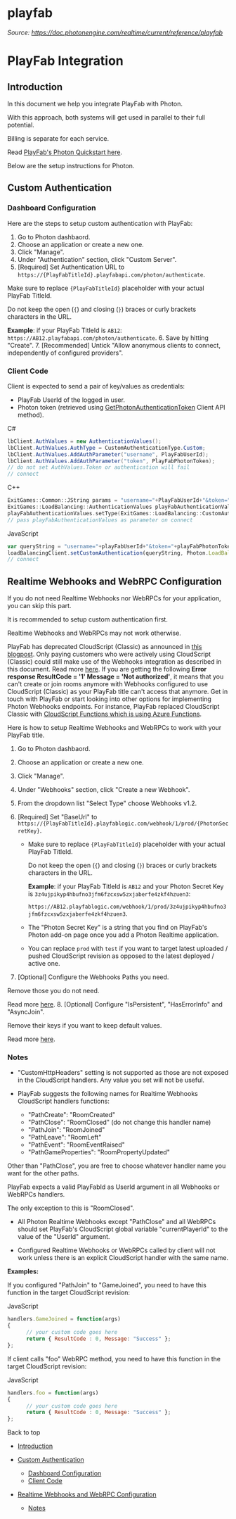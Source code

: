 # playfab

_Source: https://doc.photonengine.com/realtime/current/reference/playfab_

# PlayFab Integration

## Introduction

In this document we help you integrate PlayFab with Photon.

With this approach, both systems will get used in parallel to their full potential.

Billing is separate for each service.

Read [PlayFab's Photon Quickstart here](https://docs.microsoft.com/en-us/gaming/playfab/sdks/photon/quickstart).

Below are the setup instructions for Photon.

## Custom Authentication

### Dashboard Configuration

Here are the steps to setup custom authentication with PlayFab:

1. Go to Photon dashbaord.
2. Choose an application or create a new one.
3. Click "Manage".
4. Under "Authentication" section, click "Custom Server".
5. \[Required\] Set Authentication URL to `https://{PlayFabTitleId}.playfabapi.com/photon/authenticate`.


Make sure to replace `{PlayFabTitleId}` placeholder with your actual PlayFab TitleId.


Do not keep the open (`{`) and closing (`}`) braces or curly brackets characters in the URL.

**Example**: if your PlayFab TitleId is `AB12`: `https://AB12.playfabapi.com/photon/authenticate`.
6. Save by hitting "Create".
7. \[Recommended\] Untick "Allow anonymous clients to connect, independently of configured providers".

### Client Code

Client is expected to send a pair of key/values as credentials:

- PlayFab UserId of the logged in user.
- Photon token (retrieved using [GetPhotonAuthenticationToken](https://learn.microsoft.com/en-us/rest/api/playfab/client/authentication/get-photon-authentication-token?view=playfab-rest) Client API method).

C#

```csharp
lbClient.AuthValues = new AuthenticationValues();
lbClient.AuthValues.AuthType = CustomAuthenticationType.Custom;
lbClient.AuthValues.AddAuthParameter("username", PlayFabUserId);
lbClient.AuthValues.AddAuthParameter("token", PlayFabPhotonToken);
// do not set AuthValues.Token or authentication will fail
// connect

```

C++

```cpp
ExitGames::Common::JString params = "username="+PlayFabUserId+"&token="+PlayFabPhotonToken;
ExitGames::LoadBalancing::AuthenticationValues playFabAuthenticationValues;
playFabAuthenticationValues.setType(ExitGames::LoadBalancing::CustomAuthenticationType::CUSTOM).setParameters(params);
// pass playFabAuthenticationValues as parameter on connect

```

JavaScript

```javascript
var queryString = "username="+playFabUserId+"&token="+playFabPhotonToken;
loadBalancingClient.setCustomAuthentication(queryString, Photon.LoadBalancing.Constants.CustomAuthenticationType.Custom);
// connect

```

## Realtime Webhooks and WebRPC Configuration

If you do not need Realtime Webhooks nor WebRPCs for your application, you can skip this part.

It is recommended to setup custom authentication first.

Realtime Webhooks and WebRPCs may not work otherwise.

PlayFab has deprecated CloudScript (Classic) as announced in [this blogpost](https://blog.playfab.com/index.php/blog/announcing-cloudscript-using-azure-functions-is-now-ga).
Only paying customers who were actively using CloudScript (Classic) could still make use of the Webhooks integration as described in this document.
Read more [here](https://community.playfab.com/answers/57746/view.html).
If you are getting the following **Error response ResultCode = '1' Message = 'Not authorized'**, it means that you can't create or join rooms anymore with Webhooks configured to use CloudScript (Classic) as your PlayFab title can't access that anymore.
Get in touch with PlayFab or start looking into other options for implementing Photon Webhooks endpoints.
For instance, PlayFab replaced CloudScript Classic with [CloudScript Functions which is using Azure Functions](https://docs.microsoft.com/en-us/gaming/playfab/features/automation/cloudscript-af).

Here is how to setup Realtime Webhooks and WebRPCs to work with your PlayFab title.

1. Go to Photon dashbaord.
2. Choose an application or create a new one.
3. Click "Manage".
4. Under "Webhooks" section, click "Create a new Webhook".
5. From the dropdown list "Select Type" choose Webhooks v1.2.
6. \[Required\] Set "BaseUrl" to `https://{PlayFabTitleId}.playfablogic.com/webhook/1/prod/{PhotonSecretKey}`.

   - Make sure to replace `{PlayFabTitleId}` placeholder with your actual PlayFab TitleId.


     Do not keep the open (`{`) and closing (`}`) braces or curly brackets characters in the URL.

     **Example**: if your PlayFab TitleId is `AB12` and your Photon Secret Key is `3z4ujpikyp4hbufno3jfm6fzcxsw5zxjaberfe4zkf4hzuen3`:

     `https://AB12.playfablogic.com/webhook/1/prod/3z4ujpikyp4hbufno3jfm6fzcxsw5zxjaberfe4zkf4hzuen3`.
   - The "Photon Secret Key" is a string that you find on PlayFab's Photon add-on page once you add a Photon Realtime application.
   - You can replace `prod` with `test` if you want to target latest uploaded / pushed CloudScript revision as opposed to the latest deployed / active one.
7. \[Optional\] Configure the Webhooks Paths you need.


Remove those you do not need.


Read more [here](/realtime/current/gameplay/web-extensions/webhooks#paths).
8. \[Optional\] Configure "IsPersistent", "HasErrorInfo" and "AsyncJoin".


Remove their keys if you want to keep default values.


Read more [here](/realtime/current/gameplay/web-extensions/webhooks#options).

### Notes

- "CustomHttpHeaders" setting is not supported as those are not exposed in the CloudScript handlers. Any value you set will not be useful.

- PlayFab suggests the following names for Realtime Webhooks CloudScript handlers functions:


  - "PathCreate": "RoomCreated"
  - "PathClose": "RoomClosed" (do not change this handler name)
  - "PathJoin": "RoomJoined"
  - "PathLeave": "RoomLeft"
  - "PathEvent": "RoomEventRaised"
  - "PathGameProperties": "RoomPropertyUpdated"

Other than "PathClose", you are free to choose whatever handler name you want for the other paths.

PlayFab expects a valid PlayFabId as UserId argument in all Webhooks or WebRPCs handlers.

The only exception to this is "RoomClosed".

- All Photon Realtime Webhooks except "PathClose" and all WebRPCs should set PlayFab's CloudScript global variable "currentPlayerId" to the value of the "UserId" argument.

- Configured Realtime Webhooks or WebRPCs called by client will not work unless there is an explicit CloudScript handler with the same name.

**Examples:**


If you configured "PathJoin" to "GameJoined", you need to have this function in the target CloudScript revision:

JavaScript
```javascript
handlers.GameJoined = function(args)
{
      // your custom code goes here
      return { ResultCode : 0, Message: "Success" };
};

```


If client calls "foo" WebRPC method, you need to have this function in the target CloudScript revision:

JavaScript
```javascript
handlers.foo = function(args)
{
      // your custom code goes here
      return { ResultCode : 0, Message: "Success" };
};

```


Back to top

- [Introduction](#introduction)
- [Custom Authentication](#custom-authentication)

  - [Dashboard Configuration](#dashboard-configuration)
  - [Client Code](#client-code)

- [Realtime Webhooks and WebRPC Configuration](#realtime-webhooks-and-webrpc-configuration)
  - [Notes](#notes)